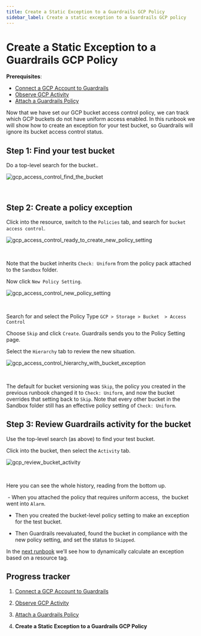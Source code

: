 ```yaml
---
title: Create a Static Exception to a Guardrails GCP Policy
sidebar_label: Create a static exception to a Guardrails GCP policy
---
```



# Create a Static Exception to a Guardrails GCP Policy

**Prerequisites**:   
  
- [Connect a GCP Account to Guardrails](/guardrails/docs/runbooks/getting-started-gcp/connect-an-account/)
- [Observe GCP Activity](/guardrails/docs/runbooks/getting-started-gcp/observe-gcp-activity/)
- [Attach a Guardrails Policy](/guardrails/docs/runbooks/getting-started-gcp/attach-a-policy/)


Now that we have set our GCP bucket access control policy, we can track which GCP buckets do not have uniform access enabled. In this runbook we will show how to create an exception for your test bucket, so Guardrails will ignore its bucket access control status.

## Step 1: Find your test bucket

Do a top-level search for the bucket..
<p><img alt="gcp_access_control_find_the_bucket" src="/images/docs/guardrails/runbooks/getting-started-gcp/create-static-exception/gcp-access-control-find-the-bucket.png"/></p><br/>

## Step 2: Create a policy exception

Click into the resource, switch to the `Policies` tab, and search for `bucket access control`.
<p><img alt="gcp_access_control_ready_to_create_new_policy_setting" src="/images/docs/guardrails/runbooks/getting-started-gcp/create-static-exception/gcp-access-control-ready-to-create-new-policy-setting.png"/></p><br/>

Note that the bucket inherits `Check: Uniform` from the policy pack attached to the `Sandbox` folder. 

  
Now click `New Policy Setting`.
<p><img alt="gcp_access_control_new_policy_setting" src="/images/docs/guardrails/runbooks/getting-started-gcp/create-static-exception/gcp-access-control-new-policy-setting.png"/></p><br/>

Search for and select the Policy Type `GCP > Storage > Bucket  > Access Control`

  
Choose `Skip` and click `Create`. Guardrails sends you to the Policy Setting page.

Select the `Hierarchy` tab to review the new situation.
<p><img alt="gcp_access_control_hierarchy_with_bucket_exception" src="/images/docs/guardrails/runbooks/getting-started-gcp/create-static-exception/gcp-access-control-hierarchy-with-bucket-exception.png"/></p><br/>  
  


The default for bucket versioning was `Skip`, the policy you created in the previous runbook changed it to `Check: Uniform`, and now the bucket overrides that setting back to `Skip`. Note that every other bucket in the Sandbox folder still has an effective policy setting of `Check: Uniform`.  


## Step 3: Review Guardrails activity for the bucket

Use the top-level search (as above) to find your test bucket.

Click into the bucket, then select the `Activity` tab.
<p><img alt="gcp_review_bucket_activity" src="/images/docs/guardrails/runbooks/getting-started-gcp/create-static-exception/gcp-review-bucket-activity.png"/></p><br/>

Here you can see the whole history, reading from the bottom up.

 - When you attached the policy that requires uniform access,  the bucket went into `Alarm`.  
  
- Then you created the bucket-level policy setting to make an exception for the test bucket.  
  
- Then Guardrails reevaluated, found the bucket in compliance with the new policy setting, and set the status to `Skipped`.

  
In the [next runbook](/guardrails/docs/runbooks/getting-started-aws/create-calculated-exception) we’ll see how to dynamically calculate an exception based on a resource tag.


## Progress tracker

1. [Connect a GCP Account to Guardrails](/guardrails/docs/runbooks/getting-started-gcp/connect-an-account/)

2. [Observe GCP Activity](/guardrails/docs/runbooks/getting-started-gcp/observe-gcp-activity/)

3. [Attach a Guardrails Policy](/guardrails/docs/runbooks/getting-started-gcp/attach-a-policy/)

4. **Create a Static Exception to a Guardrails GCP Policy**
